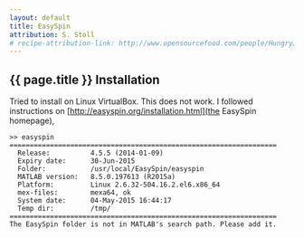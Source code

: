 ```yaml
---
layout: default
title: EasySpin
attribution: S. Stoll
# recipe-attribution-link: http://www.opensourcefood.com/people/HungryJenny/recipes/soft-christmas-gingerbread-cookies
---
```

## {{ page.title }} Installation

Tried to install on Linux VirtualBox.
This does not work.  I followed instructions on [http://easyspin.org/installation.html](the EasySpin homepage),

~~~~
>> easyspin
==================================================================
  Release:          4.5.5 (2014-01-09)
  Expiry date:      30-Jun-2015
  Folder:           /usr/local/EasySpin/easyspin
  MATLAB version:   8.5.0.197613 (R2015a)
  Platform:         Linux 2.6.32-504.16.2.el6.x86_64
  mex-files:        mexa64, ok
  System date:      04-May-2015 16:44:17
  Temp dir:         /tmp/
==================================================================
The EasySpin folder is not in MATLAB's search path. Please add it.
~~~~
